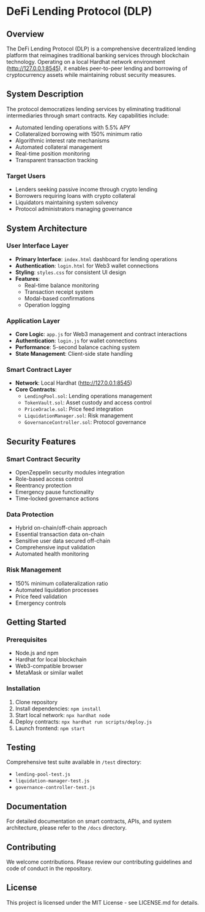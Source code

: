 # DeFi Lending Protocol (DLP)

## Overview
The DeFi Lending Protocol (DLP) is a comprehensive decentralized lending platform that reimagines traditional banking services through blockchain technology. Operating on a local Hardhat network environment (http://127.0.0.1:8545), it enables peer-to-peer lending and borrowing of cryptocurrency assets while maintaining robust security measures.

## System Description

The protocol democratizes lending services by eliminating traditional intermediaries through smart contracts. Key capabilities include:

- Automated lending operations with 5.5% APY
- Collateralized borrowing with 150% minimum ratio
- Algorithmic interest rate mechanisms
- Automated collateral management
- Real-time position monitoring
- Transparent transaction tracking

### Target Users
- Lenders seeking passive income through crypto lending
- Borrowers requiring loans with crypto collateral
- Liquidators maintaining system solvency
- Protocol administrators managing governance

## System Architecture

### User Interface Layer
- **Primary Interface**: `index.html` dashboard for lending operations
- **Authentication**: `login.html` for Web3 wallet connections
- **Styling**: `styles.css` for consistent UI design
- **Features**:
  - Real-time balance monitoring
  - Transaction receipt system
  - Modal-based confirmations
  - Operation logging

### Application Layer
- **Core Logic**: `app.js` for Web3 management and contract interactions
- **Authentication**: `login.js` for wallet connections
- **Performance**: 5-second balance caching system
- **State Management**: Client-side state handling

### Smart Contract Layer
- **Network**: Local Hardhat (http://127.0.0.1:8545)
- **Core Contracts**:
  - `LendingPool.sol`: Lending operations management
  - `TokenVault.sol`: Asset custody and access control
  - `PriceOracle.sol`: Price feed integration
  - `LiquidationManager.sol`: Risk management
  - `GovernanceController.sol`: Protocol governance

## Security Features

### Smart Contract Security
- OpenZeppelin security modules integration
- Role-based access control
- Reentrancy protection
- Emergency pause functionality
- Time-locked governance actions

### Data Protection
- Hybrid on-chain/off-chain approach
- Essential transaction data on-chain
- Sensitive user data secured off-chain
- Comprehensive input validation
- Automated health monitoring

### Risk Management
- 150% minimum collateralization ratio
- Automated liquidation processes
- Price feed validation
- Emergency controls

## Getting Started

### Prerequisites
- Node.js and npm
- Hardhat for local blockchain
- Web3-compatible browser
- MetaMask or similar wallet

### Installation
1. Clone repository
2. Install dependencies: `npm install`
3. Start local network: `npx hardhat node`
4. Deploy contracts: `npx hardhat run scripts/deploy.js`
5. Launch frontend: `npm start`

## Testing
Comprehensive test suite available in `/test` directory:
- `lending-pool-test.js`
- `liquidation-manager-test.js`
- `governance-controller-test.js`

## Documentation
For detailed documentation on smart contracts, APIs, and system architecture, please refer to the `/docs` directory.

## Contributing
We welcome contributions. Please review our contributing guidelines and code of conduct in the repository.

## License
This project is licensed under the MIT License - see LICENSE.md for details.